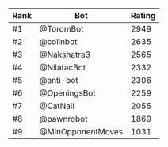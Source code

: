 Rank|Bot|Rating
---|---|---
#1|@ToromBot|2949
#2|@colinbot|2635
#3|@Nakshatra3|2565
#4|@NilatacBot|2332
#5|@anti-bot|2306
#6|@OpeningsBot|2259
#7|@CatNail|2055
#8|@pawnrobot|1869
#9|@MinOpponentMoves|1031
